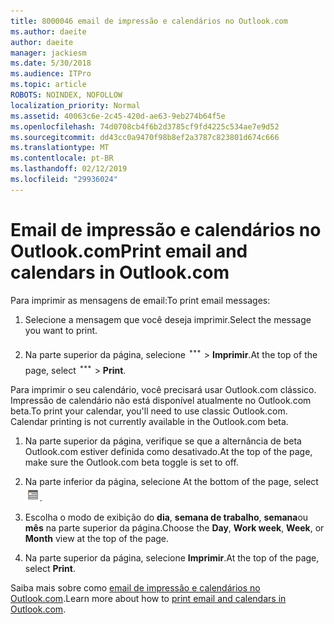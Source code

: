 ```yaml
---
title: 8000046 email de impressão e calendários no Outlook.com
ms.author: daeite
author: daeite
manager: jackiesm
ms.date: 5/30/2018
ms.audience: ITPro
ms.topic: article
ROBOTS: NOINDEX, NOFOLLOW
localization_priority: Normal
ms.assetid: 40063c6e-2c45-420d-ae63-9eb274b64f5e
ms.openlocfilehash: 74d0708cb4f6b2d3785cf9fd4225c534ae7e9d52
ms.sourcegitcommit: dd43cc0a9470f98b8ef2a3787c823801d674c666
ms.translationtype: MT
ms.contentlocale: pt-BR
ms.lasthandoff: 02/12/2019
ms.locfileid: "29936024"
---
```

# <a name="print-email-and-calendars-in-outlookcom"></a><span data-ttu-id="e7559-102">Email de impressão e calendários no Outlook.com</span><span class="sxs-lookup"><span data-stu-id="e7559-102">Print email and calendars in Outlook.com</span></span>

<span data-ttu-id="e7559-103">Para imprimir as mensagens de email:</span><span class="sxs-lookup"><span data-stu-id="e7559-103">To print email messages:</span></span>
  
1. <span data-ttu-id="e7559-104">Selecione a mensagem que você deseja imprimir.</span><span class="sxs-lookup"><span data-stu-id="e7559-104">Select the message you want to print.</span></span>
    
2. <span data-ttu-id="e7559-105">Na parte superior da página, selecione ![ações mais](media/64993e8a-4a62-43b1-aa05-90f5ad4cba54.png) \> **Imprimir**.</span><span class="sxs-lookup"><span data-stu-id="e7559-105">At the top of the page, select ![More actions](media/64993e8a-4a62-43b1-aa05-90f5ad4cba54.png) \> **Print**.</span></span> 
    
<span data-ttu-id="e7559-p101">Para imprimir o seu calendário, você precisará usar Outlook.com clássico. Impressão de calendário não está disponível atualmente no Outlook.com beta.</span><span class="sxs-lookup"><span data-stu-id="e7559-p101">To print your calendar, you'll need to use classic Outlook.com. Calendar printing is not currently available in the Outlook.com beta.</span></span>
  
1. <span data-ttu-id="e7559-108">Na parte superior da página, verifique se que a alternância de beta Outlook.com estiver definida como desativado.</span><span class="sxs-lookup"><span data-stu-id="e7559-108">At the top of the page, make sure the Outlook.com beta toggle is set to off.</span></span>
    
2. <span data-ttu-id="e7559-109">Na parte inferior da página, selecione </span><span class="sxs-lookup"><span data-stu-id="e7559-109">At the bottom of the page, select</span></span> ![Calendário](media/9e1a821a-c32e-4851-a866-342a39ffdca0.png)<span data-ttu-id="e7559-111">.</span><span class="sxs-lookup"><span data-stu-id="e7559-111"></span></span>
    
3. <span data-ttu-id="e7559-112">Escolha o modo de exibição do **dia**, **semana de trabalho**, **semana**ou **mês** na parte superior da página.</span><span class="sxs-lookup"><span data-stu-id="e7559-112">Choose the **Day**, **Work week**, **Week**, or **Month** view at the top of the page.</span></span> 
    
4. <span data-ttu-id="e7559-113">Na parte superior da página, selecione **Imprimir**.</span><span class="sxs-lookup"><span data-stu-id="e7559-113">At the top of the page, select **Print**.</span></span> 
    
<span data-ttu-id="e7559-114">Saiba mais sobre como [email de impressão e calendários no Outlook.com](https://go.microsoft.com/fwlink/p/?linkid=2001208&amp;clcid=0x409).</span><span class="sxs-lookup"><span data-stu-id="e7559-114">Learn more about how to [print email and calendars in Outlook.com](https://go.microsoft.com/fwlink/p/?linkid=2001208&amp;clcid=0x409).</span></span>
  

